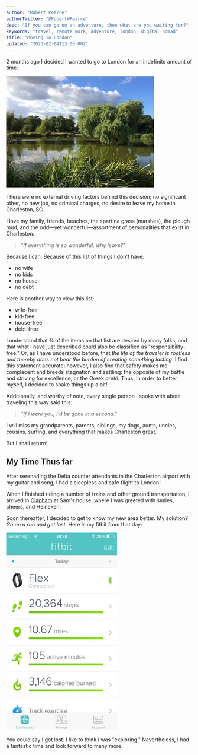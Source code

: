```yaml
---
author: "Robert Pearce"
authorTwitter: "@RobertWPearce"
desc: "If you can go on an adventure, then what are you waiting for?"
keywords: "travel, remote work, adventure, london, digital nomad"
title: "Moving To London"
updated: "2023-02-04T13:00:00Z"
---
```


2 months ago I decided I wanted to go to London for an indefinite amount of time.

<img
  alt="Willow tree near water in London"
  decoding="async"
  src="/images/london-tree.webp"
  height="300"
/>

There were no external driving factors behind this decision; no significant
other, no new job, no criminal charges, no desire to leave my home in
Charleston, SC.

I love my family, friends, beaches, the spartina grass (marshes), the plough
mud, and the odd&mdash;yet wonderful&mdash;assortment of personalities that
exist in Charleston.

> _&quot;If everything is so wonderful, why leave?&quot;_

Because I can. Because of this list of things I don't have:

* no wife
* no kids
* no house
* no debt

Here is another way to view this list:

* wife-free
* kid-free
* house-free
* debt-free

I understand that &frac34; of the items on that list are desired by many folks,
and that what I have just described could also be classified as
&quot;responsibility-free.&quot; Or, as I have understood before, that _the life
of the traveler is rootless and thereby does not bear the burden of creating
something lasting_. I find this statement accurate; however, I also find that
safety makes me complacent and breeds stagnation and settling: the opposite of
my battle and striving for excellence, or the Greek _areté_. Thus, in order to
better myself, I decided to shake things up a bit!

Additionally, and worthy of note, every single person I spoke with about
traveling this way said this:

> _&quot;If I were you, I'd be gone in a second.&quot;_

I will miss my grandparents, parents, siblings, my dogs, aunts, uncles, cousins,
surfing, and everything that makes Charleston great.

But I shall return!

## My Time Thus far

After serenading the Delta counter attendants in the Charleston airport with my
guitar and song, I had a sleepless and safe flight to London!

When I finished riding a number of trains and other ground transportation, I
arrived in [Clapham](https://www.google.com/maps/preview?q=clapham+london&ie=UTF-8&ei=ApsEVOSbJaeu0QXc84HYCw&ved=0CAYQ_AUoAQ)
at Sam's house, where I was greeted with smiles, cheers, and Heineken.

Soon thereafter, I decided to get to know my new area better. My solution? _Go
on a run and get lost._ Here is my fitbit from that day:

<img
  alt="My first day in London fitbit data"
  decoding="async"
  height="532"
  loading="lazy"
  src="/images/london-fitbit.jpg"
/>

You could say I got lost. I like to think I was &quot;exploring.&quot;
Nevertheless, I had a fantastic time and look forward to many more.
